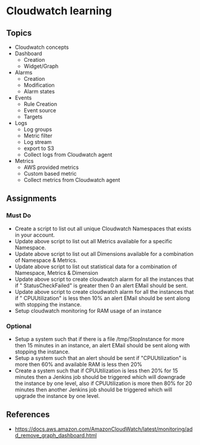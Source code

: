 #  Cloudwatch learning

## Topics
* Cloudwatch concepts
* Dashboard
	* Creation
	* Widget/Graph
* Alarms
	* Creation
	* Modification
	* Alarm states
* Events
	* Rule Creation
	* Event source
	* Targets
* Logs
	* Log groups
	* Metric filter
	* Log stream
	* export to S3
	* Collect logs from Cloudwatch agent
* Metrics
	* AWS provided metrics
	* Custom based metric
	* Collect metrics from Cloudwatch agent

## Assignments
### Must Do
- Create a script to list out all unique Cloudwatch Namespaces that exists in your account.
- Update above script to list out all Metrics available for a specific Namespace.
- Update above script to list out all Dimensions available for a combination of Namespace & Metrics.
- Update above script to list out statistical data for a combination of Namespace, Metrics & Dimension
- Update above script to create cloudwatch alarm for all the instances that if "
StatusCheckFailed" is greater then 0 an alert EMail should be sent.
- Update above script to create cloudwatch alarm for all the instances that if "
CPUUtilization" is less then 10% an alert EMail should be sent along with stopping the instance.
- Setup cloudwatch monitoring for RAM usage of an instance

### Optional
- Setup a system such that if there is a file /tmp/StopInstance for more then 15 minutes in an instance, an alert EMail should be sent along with stopping the instance.
- Setup a system such that an alert should be sent if "CPUUtilization" is more then 60% and available RAM is less then 20%
- Create a system such that if CPUUtilization is less then 20% for 15 minutes then a Jenkins job should be triggered which will downgrade the instance by one level, also if CPUUtilization is more then 80% for 20 minutes then another Jenkins job should be triggered which will upgrade the instance by one level.

## References
* https://docs.aws.amazon.com/AmazonCloudWatch/latest/monitoring/add_remove_graph_dashboard.html
